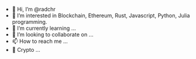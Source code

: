 - 👋 Hi, I’m @radchr
- 👀 I’m interested in Blockchain, Ethereum, Rust, Javascript, Python, Julia programming.
- 🌱 I’m currently learning ...
- 💞️ I’m looking to collaborate on ...
- 📫 How to reach me ...
- :key: Crypto ...